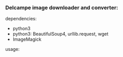 ### Delcampe image downloader and converter:

dependencies:
- python3
- python3: BeautifulSoup4, urllib.request, wget
- ImageMagick

usage: